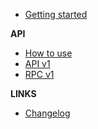 -   [Getting started](/)

**API**

-   [How to use](/api-sdk)
-   [API v1](/api-v1.md)
-   [RPC v1](/rpc-v1.md)

**LINKS**

-   [Changelog](/changelog)
